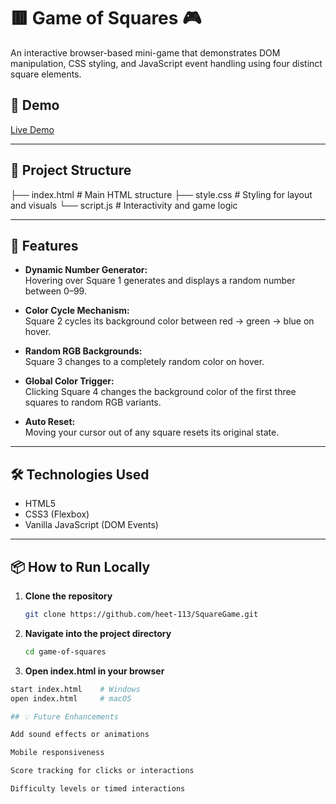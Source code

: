 # 🟥 Game of Squares 🎮

An interactive browser-based mini-game that demonstrates DOM manipulation, CSS styling, and JavaScript event handling using four distinct square elements.

## 🚀 Demo

[Live Demo](https://heet-113.github.io/SquareGame/)

---

## 📁 Project Structure

├── index.html # Main HTML structure
├── style.css # Styling for layout and visuals
└── script.js # Interactivity and game logic


---

## 🧩 Features

- **Dynamic Number Generator:**  
  Hovering over Square 1 generates and displays a random number between 0–99.

- **Color Cycle Mechanism:**  
  Square 2 cycles its background color between red → green → blue on hover.

- **Random RGB Backgrounds:**  
  Square 3 changes to a completely random color on hover.

- **Global Color Trigger:**  
  Clicking Square 4 changes the background color of the first three squares to random RGB variants.

- **Auto Reset:**  
  Moving your cursor out of any square resets its original state.

---

## 🛠️ Technologies Used

- HTML5
- CSS3 (Flexbox)
- Vanilla JavaScript (DOM Events)

---

## 📦 How to Run Locally

1. **Clone the repository**
   ```bash
   git clone https://github.com/heet-113/SquareGame.git

2. **Navigate into the project directory**
   ```bash
   cd game-of-squares

3. **Open index.html in your browser**
  ```bash
  start index.html    # Windows
  open index.html     # macOS

## 💡 Future Enhancements

  Add sound effects or animations

  Mobile responsiveness

  Score tracking for clicks or interactions

  Difficulty levels or timed interactions